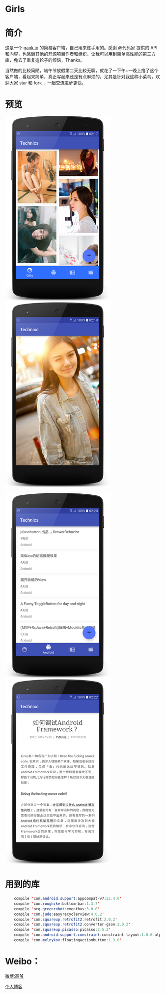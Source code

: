 # Girls

# 简介

这是一个 [gank.io](http://gank.io/) 的简易客户端，自己用来练手用的。感谢 @代码家 提供的 API 和内容，也感谢其他的开源项目作者和组织，让我可以用到简单高性能的第三方库，免去了重复造轮子的烦恼，Thanks。

当然做的比较简陋，端午节放假第二天比较无聊，就花了一下午+一晚上撸了这个客户端，看起来简单，真正写起来还是有点麻烦的，尤其是针对我这种小菜鸟，欢迎大家 star 和 fork ，一起交流进步更快。
 
# 预览

![Girls](/preview/preview_girls.png) ![Girls](/preview/preview_girls_detail.png) 

![Android](/preview/preview_android.png) ![Android](/preview/preview_android_detail.png) 

# 用到的库

``` java
    compile 'com.android.support:appcompat-v7:23.4.0'  
    compile 'com.roughike:bottom-bar:1.3.7'  
    compile 'org.greenrobot:eventbus:3.0.0'  
    compile 'com.jude:easyrecyclerview:4.0.2'  
    compile 'com.squareup.retrofit2:retrofit:2.0.2'  
    compile 'com.squareup.retrofit2:converter-gson:2.0.2'  
    compile 'com.squareup.picasso:picasso:2.5.2'   
    compile 'com.android.support.constraint:constraint-layout:1.0.0-alpha1'  
    compile 'com.melnykov:floatingactionbutton:1.3.0'  
```

# Weibo：

[微博:高爷](http://weibo.com/gracker520)

[个人博客](http://androidperformance.com/)  

